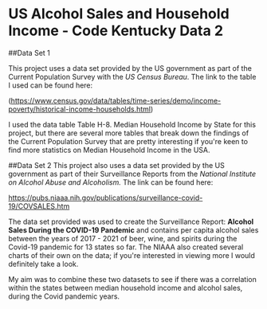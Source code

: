 # US Alcohol Sales and Household Income - Code Kentucky Data 2


##Data Set 1

This project uses a data set provided by the US government as part of the Current Population Survey with the *US Census Bureau*. The link to the table I used can be found here: 

(https://www.census.gov/data/tables/time-series/demo/income-poverty/historical-income-households.html)

I used the data table Table H-8. Median Household Income by State for this project, but there are several more tables that break down the findings of the Current Population Survey that are pretty interesting if you're keen to find more statistics on Median Household Income in the USA. 

##Data Set 2
This project also uses a data set provided by the US government as part of their Surveillance Reports from the *National Institute on Alcohol Abuse and Alcoholism.* The link can be found here:  

https://pubs.niaaa.nih.gov/publications/surveillance-covid-19/COVSALES.htm

The data set provided was used to create the Surveillance Report: **Alcohol Sales During the COVID-19 Pandemic** and contains per capita alcohol sales between the years of 2017 - 2021 of beer, wine, and spirits during the Covid-19 pandemic for 13 states so far. The NIAAA also created several charts of their own on the data; if you're interested in viewing more I would definitely take a look. 


My aim was to combine these two datasets to see if there was a correlation within the states between median household income and alcohol sales, during the Covid pandemic years. 
